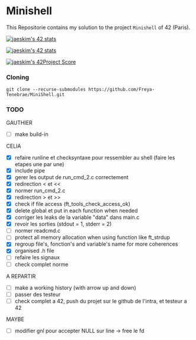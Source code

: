 # Minishell

This Repositorie contains my solution to the project `Minishell` of 42 (Paris).

[![jaeskim's 42 stats](https://badge42.herokuapp.com/api/stats/cmaginot?cursus=42cursus&privacyName=true)](https://github.com/JaeSeoKim/badge42)

[![jaeskim's 42 stats](https://badge42.herokuapp.com/api/stats/gadeneux?cursus=42cursus&privacyName=true)](https://github.com/JaeSeoKim/badge42)

[![jaeskim's 42Project Score](https://badge42.herokuapp.com/api/project/cmaginot/minishell)](https://github.com/JaeSeoKim/badge42)

### Cloning

```shell
git clone --recurse-submodules https://github.com/Freya-Tenebrae/MiniShell.git
```

### TODO

GAUTHIER
- [ ] make build-in

CELIA
- [x] refaire runline et checksyntaxe pour ressembler au shell (faire les etapes une par une)
- [x] include pipe
- [x] gerer les output de run_cmd_2.c correctement
- [x] redirection < et <<
- [x] normer run_cmd_2.c
- [x] redirection > et >>
- [x] check if file access (ft_tools_check_access_ok)
- [x] delete global et put in each function when needed
- [x] corriger les leaks de la variable "data" dans main.c
- [x] revoir les sorties (stdout = 1, stderr = 2)
- [ ] normer readcmd.c
- [ ] protect all memory allocation when using function like ft_strdup
- [x] regroup file's, fonction's and variable's name for more coherences
- [x] organised .h file
- [ ] refaire les signaux
- [ ] check complet norme

A REPARTIR
- [ ] make a working history (with arrow up and down)
- [ ] passer des testeur
- [ ] check complet a 42, push du projet sur le github de l'intra, et testeur a 42

MAYBE
- [ ] modifier gnl pour accepter NULL sur line -> free le fd